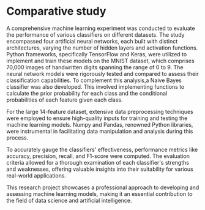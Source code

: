 # Comparative study
A comprehensive machine learning experiment was conducted to evaluate the performance of various classifiers on different datasets. 
The study encompassed four artificial neural networks, each built with distinct architectures, varying the number of hidden layers 
and activation functions. Python frameworks, specifically TensorFlow and Keras, were utilized to implement and train these models on the MNIST dataset,
which comprises 70,000 images of handwritten digits spanning the range of 0 to 9. The neural network models were rigorously tested and
compared to assess their classification capabilities. To complement this analysis,a Naive Bayes classifier was also developed. This involved
implementing functions to calculate the prior probability for each class and the conditional probabilities of each feature given each class.

For the large 14-feature dataset, extensive data preprocessing techniques were employed to ensure high-quality inputs for training and testing the machine learning models. 
Numpy and Pandas, renowned Python libraries, were instrumental in facilitating data manipulation and analysis during this process.

To accurately gauge the classifiers' effectiveness, performance metrics like accuracy, precision, recall, and F1-score were computed.
The evaluation criteria allowed for a thorough examination of each classifier's strengths and weaknesses, offering valuable insights into their suitability for various real-world applications.

This research project showcases a professional approach to developing and assessing machine learning models, making it an essential contribution to the field of data science and artificial intelligence.






